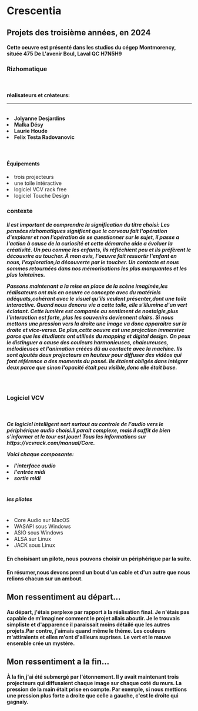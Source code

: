 <h1>Crescentia</h1>

<h2>Projets des troisième années, en 2024</h2>

<h4>Cette oeuvre est présenté dans les studios du cégep Montmorency, située 475 De L'avenir Boul, Laval QC H7N5H9</h4>

<h3>Rizhomatique</h3>
<br>
<h4>
  réalisateurs et créateurs:
  <hr>
  <br>
  <li>Jolyanne Desjardins</li>
  <li>MaÏka Désy</li>
  <li>Laurie Houde</li>
  <li>Felix Testa Radovanovic</li>
</h4>
<br>
<h4>Équipements</h4>
<li>trois projecteurs</li>
<li>une toile intéractive</li>
<li>logiciel VCV rack free</li>
<li>logiciel Touche Design</li>

<h3>contexte</h3>

<h5>
  Il est important de comprendre la signification du titre choisi:
  Les pensées rizhomatiques signifient que le cerveau fait l'opération d'explorer et non l'opération de se questionner sur le sujet,
  il passe a l'action à cause de la curiosité et cette démarche aide a évoluer la créativité.
  Un peu comme les enfants, ils réfléchient peu et ils préfèrent le découvrire au toucher.
  À mon avis, l'oeuvre fait ressortir l'enfant en nous, l'exploration,la découverte par le toucher.
  Un contacte et nous sommes retournées dans nos mémorisations les plus marquantes et les plus lointaines.
  
  Passons maintenant a la mise en place de la scène imaginée,les réalisateurs ont mis en oeuvre ce concepte avec du matériels adéquats,cohérant avec le visuel qu'ils veulent présenter,dont une toile interactive.
  Quand nous denons vie a cette toile, elle s'illumine d'un vert éclatant. Cette lumière est comparée au sentiment de nostalgie,plus l'interaction est forte, plus les souvenirs deviennent clairs.
  Si nous mettons une pression vers la droite une image va donc apparaitre sur la droite et vice-versa.
  De plus,cette oeuvre est une projection immersive parce que les étudiants ont utilisés du mapping et digital design.
  On peux le distinguer a cause des couleurs harmonieuses, chaleureuses, mélodieuses et l'animation créées dû au contacte avec la machine.
  Ils sont ajoutés deux projecteurs en hauteur pour diffuser des vidéos qui font référence a des moments du passé.
  Ils étaient obligés dans intégrer deux parce que sinon l'opacité était peu visible,donc elle était base.
</h5>
<br>
<h3>Logiciel VCV</h3>
<br>
<h5>
  Ce logiciel intelligent sert surtout au controle de l'audio vers le périphérique audio choisi.Il parait complexe, mais il suffit de bien s'informer et le tour est jouer!
  Tous les informations sur https://vcvrack.com/manual/Core.

  Voici chaque composante:
  <li>l'interface audio</li>
   <li>l'entrée midi</li>
    <li>sortie midi</li>
  <br>
  <h5>les pilotes</h5>
  <br>
  <li>Core Audio sur MacOS
  <li>WASAPI sous Windows</li>
  <li>ASIO sous Windows</li>
  <li>ALSA sur Linux</li>
  <li>JACK sous Linux</li>
</h5>
<h4>En choisisant un pilote, nous pouvons choisir un périphérique par la suite.</h4>
<h4>En résumer,nous devons prend un bout d'un cable et d'un autre que nous relions chacun sur un ambout. </h4>

<h2>Mon ressentiment au départ...</h2>
<h4>
Au départ, j'étais perplexe par rapport à la réalisation final. Je n'étais pas capable de m'imaginer comment le projet allais aboutir.
Je le trouvais simpliste et d'apparence il paraissait moins détailé que les autres projets.Par contre, j'aimais quand même le thème.
Les couleurs m'attiraients et elles m'ont d'ailleurs suprises. Le vert et le mauve ensemble crée un mystère. 
</h4>
<h2>Mon ressentiment a la fin...</h2>
<h4>
  À la fin,j'ai été submergé par l'étonnement. Il y avait maintenant trois projecteurs qui diffusaient chaque image sur chaque coté du murs.
  La pression de la main était prise en compte. Par exemple, si nous mettions une pression plus forte a droite que celle a gauche, c'est le droite qui gagnaiy.
  
</h4>



